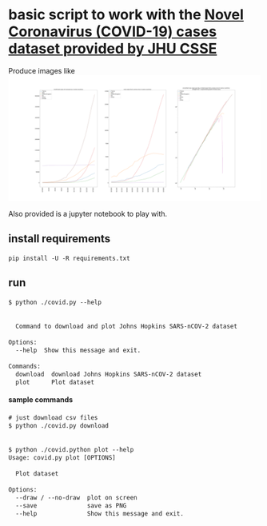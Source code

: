 # basic script to work with the [Novel Coronavirus (COVID-19) cases dataset provided by JHU CSSE](https://systems.jhu.edu/research/public-health/ncov/)

Produce images like ![ like this one](/doc/coronavirus.png)

Also provided is a jupyter notebook to play with.

## install requirements
```
pip install -U -R requirements.txt
```

## run
```
$ python ./covid.py --help


  Command to download and plot Johns Hopkins SARS-nCOV-2 dataset

Options:
  --help  Show this message and exit.

Commands:
  download  download Johns Hopkins SARS-nCOV-2 dataset
  plot      Plot dataset

```
#### sample commands
```
# just download csv files
$ python ./covid.py download


$ python ./covid.python plot --help
Usage: covid.py plot [OPTIONS]

  Plot dataset

Options:
  --draw / --no-draw  plot on screen
  --save              save as PNG
  --help              Show this message and exit.
```

